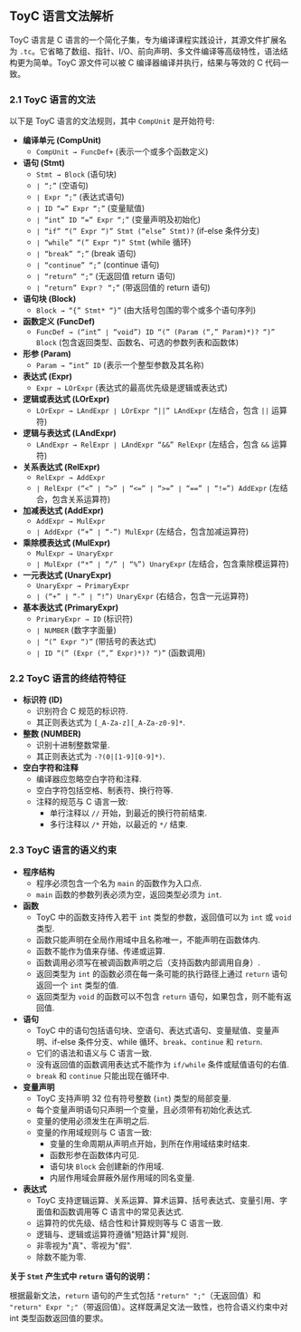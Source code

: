 ## **ToyC 语言文法解析**

ToyC 语言是 C 语言的一个简化子集，专为编译课程实践设计，其源文件扩展名为 `.tc`。它省略了数组、指针、I/O、前向声明、多文件编译等高级特性，语法结构更为简单。ToyC 源文件可以被 C 编译器编译并执行，结果与等效的 C 代码一致。

### **2.1 ToyC 语言的文法**

以下是 ToyC 语言的文法规则，其中 `CompUnit` 是开始符号:

- **编译单元 (CompUnit)**
  - `CompUnit → FuncDef+` (表示一个或多个函数定义)
- **语句 (Stmt)**
  - `Stmt → Block` (语句块)
  - `∣ “;”` (空语句)
  - `∣ Expr “;”` (表达式语句)
  - `∣ ID “=” Expr “;”` (变量赋值)
  - `∣ “int” ID “=” Expr “;”` (变量声明及初始化)
  - `∣ “if” “(” Expr “)” Stmt (“else” Stmt)?` (if-else 条件分支)
  - `∣ “while” “(” Expr “)” Stmt` (while 循环)
  - `∣ “break” “;”` (break 语句)
  - `∣ “continue” “;”` (continue 语句)
  - `∣ “return” “;”` (无返回值 return 语句)
  - `∣ “return” Expr？ “;”` (带返回值的 return 语句)
- **语句块 (Block)**
  - `Block → “{” Stmt* “}”` (由大括号包围的零个或多个语句序列)
- **函数定义 (FuncDef)**
  - `FuncDef → (“int” ∣ “void”) ID “(” (Param (“,” Param)*)? “)” Block` (包含返回类型、函数名、可选的参数列表和函数体)
- **形参 (Param)**
  - `Param → “int” ID` (表示一个整型参数及其名称)
- **表达式 (Expr)**
  - `Expr → LOrExpr` (表达式的最高优先级是逻辑或表达式)
- **逻辑或表达式 (LOrExpr)**
  - `LOrExpr → LAndExpr ∣ LOrExpr “||” LAndExpr` (左结合，包含 `||` 运算符)
- **逻辑与表达式 (LAndExpr)**
  - `LAndExpr → RelExpr ∣ LAndExpr “&&” RelExpr` (左结合，包含 `&&` 运算符)
- **关系表达式 (RelExpr)**
  - `RelExpr → AddExpr`
  - `∣ RelExpr (“<” ∣ “>” ∣ “<=” ∣ “>=” ∣ “==” ∣ “!=”) AddExpr` (左结合，包含关系运算符)
- **加减表达式 (AddExpr)**
  - `AddExpr → MulExpr`
  - `∣ AddExpr (“+” ∣ “-”) MulExpr` (左结合，包含加减运算符)
- **乘除模表达式 (MulExpr)**
  - `MulExpr → UnaryExpr`
  - `∣ MulExpr (“*” ∣ “/” ∣ “%”) UnaryExpr` (左结合，包含乘除模运算符)
- **一元表达式 (UnaryExpr)**
  - `UnaryExpr → PrimaryExpr`
  - `∣ (“+” ∣ “-” ∣ “!”) UnaryExpr` (右结合，包含一元运算符)
- **基本表达式 (PrimaryExpr)**
  - `PrimaryExpr → ID` (标识符)
  - `∣ NUMBER` (数字字面量)
  - `∣ “(” Expr “)”` (带括号的表达式)
  - `∣ ID “(” (Expr (“,” Expr)*)? “)”` (函数调用)

### **2.2 ToyC 语言的终结符特征**

- **标识符 (ID)**
  - 识别符合 C 规范的标识符.
  - 其正则表达式为 `[_A-Za-z][_A-Za-z0-9]*`.
- **整数 (NUMBER)**
  - 识别十进制整数常量.
  - 其正则表达式为 `-?(0|[1-9][0-9]*)`.
- **空白字符和注释**
  - 编译器应忽略空白字符和注释.
  - 空白字符包括空格、制表符、换行符等.
  - 注释的规范与 C 语言一致:
    - 单行注释以 `//` 开始，到最近的换行符前结束.
    - 多行注释以 `/*` 开始，以最近的 `*/` 结束.

### **2.3 ToyC 语言的语义约束**

- **程序结构**
  - 程序必须包含一个名为 `main` 的函数作为入口点.
  - `main` 函数的参数列表必须为空，返回类型必须为 `int`.
- **函数**
  - ToyC 中的函数支持传入若干 `int` 类型的参数，返回值可以为 `int` 或 `void` 类型.
  - 函数只能声明在全局作用域中且名称唯一，不能声明在函数体内.
  - 函数不能作为值来存储、传递或运算.
  - 函数调用必须写在被调函数声明之后（支持函数内部调用自身）.
  - 返回类型为 `int` 的函数必须在每一条可能的执行路径上通过 `return` 语句返回一个 `int` 类型的值.
  - 返回类型为 `void` 的函数可以不包含 `return` 语句，如果包含，则不能有返回值.
- **语句**
  - ToyC 中的语句包括语句块、空语句、表达式语句、变量赋值、变量声明、if-else 条件分支、while 循环、`break`、`continue` 和 `return`.
  - 它们的语法和语义与 C 语言一致.
  - 没有返回值的函数调用表达式不能作为 `if/while` 条件或赋值语句的右值.
  - `break` 和 `continue` 只能出现在循环中.
- **变量声明**
  - ToyC 支持声明 32 位有符号整数 (`int`) 类型的局部变量.
  - 每个变量声明语句只声明一个变量，且必须带有初始化表达式.
  - 变量的使用必须发生在声明之后.
  - 变量的作用域规则与 C 语言一致:
    - 变量的生命周期从声明点开始，到所在作用域结束时结束.
    - 函数形参在函数体内可见.
    - 语句块 `Block` 会创建新的作用域.
    - 内层作用域会屏蔽外层作用域的同名变量.
- **表达式**
  - ToyC 支持逻辑运算、关系运算、算术运算、括号表达式、变量引用、字面值和函数调用等 C 语言中的常见表达式.
  - 运算符的优先级、结合性和计算规则等与 C 语言一致.
  - 逻辑与、逻辑或运算符遵循"短路计算"规则.
  - 非零视为"真"、零视为"假".
  - 除数不能为零.

**关于 `Stmt` 产生式中 `return` 语句的说明：**

根据最新文法，`return` 语句的产生式包括 `"return" ";"`（无返回值）和 `"return" Expr ";"`（带返回值）。这样既满足文法一致性，也符合语义约束中对 int 类型函数返回值的要求。
